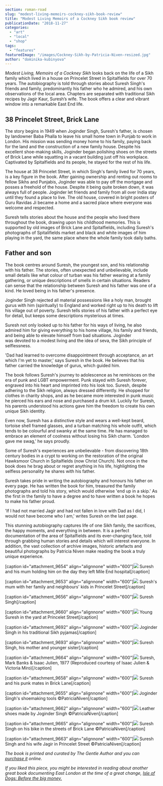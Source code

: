 ```yaml
---
section: roman-road
slug: "modest-living-memoirs-cockney-sikh-book-review"
title: "Modest Living Memoirs of a Cockney Sikh book review"
publicationDate: "2018-11-27"
categories: 
  - "art"
  - "local"
  - "shop"
tags: 
  - "features"
featuredImage: "/images/Cockney-Sikh-by-Patricia-Niven-resized.jpg"
author: "dominika-kubinyova"
---
```


_Modest Living, Memoirs of a Cockney Sikh_ looks back on the life of a Sikh family which lived in a house on Princelet Street in Spitalfields for over 70 years. The autobiography is told through stories about Suresh Singh's friends and family, predominantly his father who he admired, and his own observations of the local area. Chapters are separated with traditional Sikh recipes by Jagir Kaur, Suresh’s wife. The book offers a clear and vibrant window into a remarkable East End life.

## 38 Princelet Street, Brick Lane

The story begins in 1949 when Joginder Singh, Suresh's father, is chosen by landowner Baba Phalla to leave his small home town in Punjab to work in London. His mission was sending money home to his family, paying back for the land and the construction of a new family house. Despite his excellent shoe-making skills, Joginder began polishing shoes on the streets of Brick Lane while squatting in a vacant building just off his workplace. Captivated by Spitalfields and its people, he stayed for the rest of his life.

The house at 38 Princelet Street, in which Singh's family lived for 70 years, is a key figure in the book. After gaining ownership and renting out rooms to fellow Sikhs and Punjabis, Joginder was able to pay off the mortgage and posses a freehold of the house. Despite it being quite broken down, it was always full of people. Joginder let friends and family from all over India stay until they found a place to live. The old house, covered in bright posters of Guru Ravidas Ji became a home and a sacred place where everyone was welcome and respected.

Suresh tells stories about the house and the people who lived there throughout the book, drawing upon his childhood memories. This is supported by old images of Brick Lane and Spitalfields, including Suresh's photographs of Spitalifields market and black and white images of him playing in the yard, the same place where the whole family took daily baths.

## Father and son

The book centres around Suresh, the youngest son, and his relationship with his father. The stories, often unexpected and unbelievable, include small details like what colour of turban was his father wearing at a family gathering, or unique descriptions of smells in certain situations. Readers can sense that the relationship between Suresh and his father was one of a kind. He loved being in his father's presence.

Joginder Singh rejected all material possessions like a holy man, brought gurus with him (spiritually) to England and worked right up to his death to lift his village out of poverty. Suresh tells stories of his father with a perfect eye for detail, but keeps some descriptions mysterious at times.

Suresh not only looked up to his father for his ways of living, he also admired him for giving everything to his home village, his family and friends, and being able to elevate himself from bad situations. Joginder was devoted to a modest living and the idea of seva, the Sikh principle of selflessness.

'Dad had learned to overcome disappointment through acceptance, an art which I'm yet to master,' says Suresh in the book. He believes that his father carried the knowledge of gurus, which guided him.

The book follows Suresh's journey to adolescence as he reminisces on the era of punk and LGBT empowerment. Punk stayed with Suresh forever, engraved into his heart and imprinted into his look too. Suresh, despite adhering to the Sikh religion, always dressed differently. He shopped for clothes in charity shops, and as he became more interested in punk music he pierced his ears and nose and purchased a drum kit. Luckily for Suresh, his parents understood his actions gave him the freedom to create his own unique Sikh identity.

Even now, Suresh has a distinctive style and wears a well-kept beard, tortoise shell framed glasses, and a turban matching his whole outfit, which tends to be colourful and swanky at the same time. He has managed to embrace an element of coolness without losing his Sikh charm. 'London gave me swag,' he says proudly.

Some of Suresh's experiences are unbelievable - from discovering 18th century bodies in a crypt to working on the restoration of the original Hawksmoor Church in Spitalfields (now Christ Church). Not once in the book does he brag about or regret anything in his life, highlighting the selfless personality he shares with his father.

Suresh takes pride in writing the autobiography and honours his father on every page. He has written the book for him, treasured the family photographs and told his story, which would otherwise 'end up in a skip.' As the first in the family to have a degree and to have written a book he hopes to make his father proud.

'If I had not married Jagir and had not fallen in love with Dad as I did, I would not have become who I am,' writes Suresh on the last page.

This stunning autobiography captures life of one Sikh family, the sacrifices, the happy moments, and everything in between. It is a perfect documentation of the area of Spitalfields and its ever-changing face, told through grabbing human stories and details which will interest everyone. In addition, the vast collection of archive images, historic artefacts and beautiful photographs by Patricia Niven make reading the book a truly unique experience.

\[caption id="attachment\_9654" align="alignnone" width="600"\]![](/images/Cockney-Sikh-him-and-his-mum.jpg) Suresh and his mum holding him on the day they left Mile End hospital\[/caption\]

\[caption id="attachment\_9653" align="alignnone" width="600"\]![](/images/cockney-sikh-family.jpg) Suresh's mum with her family and neighbours' kids in Princelet Street\[/caption\]

\[caption id="attachment\_9656" align="alignnone" width="600"\]![](/images/Cockney-Sikh.jpg) Suresh Singh\[/caption\]

\[caption id="attachment\_9660" align="alignnone" width="600"\]![](/images/Cockney-Sikh-Suresh-Singh-young-boy-in-courtyard.jpg) Young Suresh in the yard at Princelet Street\[/caption\]

\[caption id="attachment\_9692" align="alignnone" width="600"\]![](/images/joginder-singh-memoirs-of-a-cockney-sikh.jpg) Joginder Singh in his traditional Sikh pyjamas\[/caption\]

\[caption id="attachment\_9693" align="alignnone" width="600"\]![](/images/suresh-with-mother-and-sister-Memoirs-of-a-Cockney-Sikh.jpg) Suresh Singh, his mother and younger sister\[/caption\]

\[caption id="attachment\_9664" align="alignnone" width="600"\]![](/images/Cockney-Sikh1.jpg) Suresh, Mark Banks & Isaac Julien, 1977 (Reproduced courtesy of Isaac Julien & Victoria Miro)\[/caption\]

\[caption id="attachment\_9658" align="alignnone" width="600"\]![](/images/Cockney-Sikh-punk.jpg) Suresh and his punk mates in Brick Lane\[/caption\]

\[caption id="attachment\_9655" align="alignnone" width="600"\]![](/images/Cockney-Sikh-tools-by-Patricia-Niven.jpg) Joginder Singh's shoemaking tools ©PatriciaNiven\[/caption\]

\[caption id="attachment\_9662" align="alignnone" width="600"\]![](/images/Cockney-Sikh-by-Patricia-Niven-leather-shoes.jpg) Leather shoes made by Joginder Singh ©PatriciaNiven\[/caption\]

\[caption id="attachment\_9665" align="alignnone" width="600"\]![](/images/20180613_Spitalfields_Life_38PrinceletSt_Bike_061_PatriciaNiven.jpg) Suresh Singh on his bike in the streets of Brick Lane ©PatriciaNiven\[/caption\]

\[caption id="attachment\_9663" align="alignnone" width="600"\]![](/images/Cockney-Sikh-20180613_Spitalfields_Life_38PrinceletSt_Exterior_038_PatriciaNiven.jpg) Suresh Singh and his wife Jagir in Princelet Street ©PatriciaNiven\[/caption\]

_The book is printed and curated by The Gentle Author and you can [purchase it](https://www.amazon.co.uk/Modest-Living-Memoirs-Cockney-Sikh/dp/0995740135) online._

_If you liked this piece, you might be interested in reading about another great book documenting East London at the time of a great change, [Isle of Dogs: Before the big money.](https://romanroadlondon.com/isle-dogs-mike-seaborne-book-review/)_
